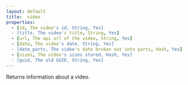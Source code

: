 ```yaml
---
layout: default
title:  video
properties: 
  - [id, The video's id, String, Yes]
  - [title, The video's title, String, Yes]
  - [url, The api url of the video, String, Yes]
  - [date, The video's date, String, Yes]
  - [date_parts, The video's date broken out into parts, Hash, Yes]
  - [sizes, The video's sizes stored, Hash, Yes]
  - [guid, The old GUID, String, Yes]
---
```

 
Returns information about a video.

